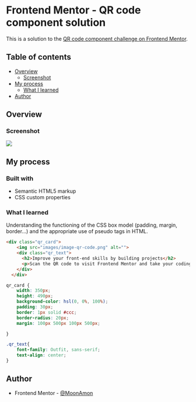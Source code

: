 # Frontend Mentor - QR code component solution

This is a solution to the [QR code component challenge on Frontend Mentor](https://www.frontendmentor.io/challenges/qr-code-component-iux_sIO_H).

## Table of contents

- [Overview](#overview)
  - [Screenshot](#screenshot)
- [My process](#my-process)
  - [What I learned](#what-i-learned)
- [Author](#author)

## Overview

### Screenshot

![](images/Screenshot.png)


## My process

### Built with

- Semantic HTML5 markup
- CSS custom properties

### What I learned

Understanding the functioning of the CSS box model (padding, margin, border...) and the appropriate use of pseudo tags in HTML.


```html
<div class="qr_card">
    <img src="images/image-qr-code.png" alt="">
    <div class="qr_text">
      <h2>Improve your front-end skills by building projects</h2>
      <p>Scan the QR code to visit Frontend Mentor and take your coding skills to the next level</p>
    </div>
  </div>
```
```css
qr_card {
    width: 350px;
    height: 490px;
    background-color: hsl(0, 0%, 100%);
    padding: 30px;
    border: 1px solid #ccc;
    border-radius: 20px;
    margin: 100px 500px 100px 500px;

}

.qr_text{
    font-family: Outfit, sans-serif;
    text-align: center;   
}
```
## Author

- Frontend Mentor - [@MoonAmon](https://www.frontendmentor.io/profile/MoonAmon)

